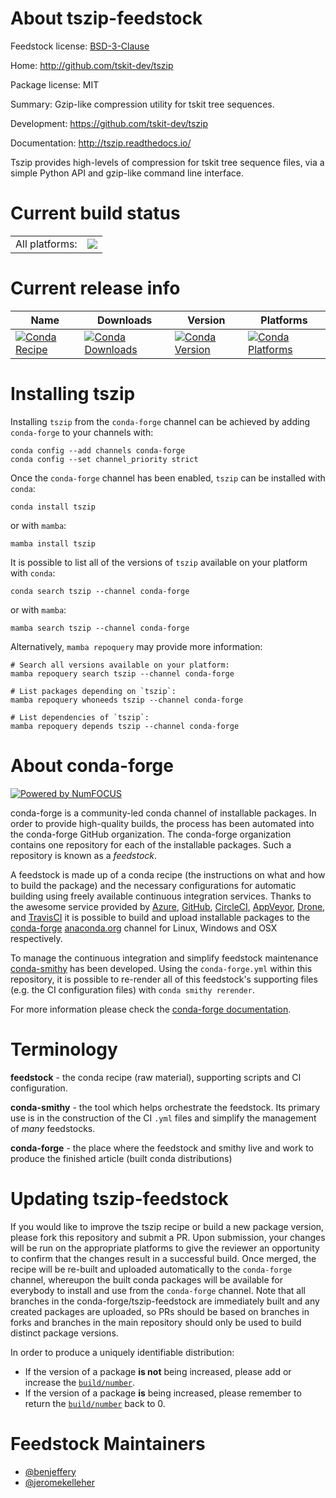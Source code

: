 About tszip-feedstock
=====================

Feedstock license: [BSD-3-Clause](https://github.com/conda-forge/tszip-feedstock/blob/main/LICENSE.txt)

Home: http://github.com/tskit-dev/tszip

Package license: MIT

Summary: Gzip-like compression utility for tskit tree sequences.

Development: https://github.com/tskit-dev/tszip

Documentation: http://tszip.readthedocs.io/

Tszip provides high-levels of compression for tskit tree sequence
files, via a simple Python API and gzip-like command line interface.


Current build status
====================


<table><tr><td>All platforms:</td>
    <td>
      <a href="https://dev.azure.com/conda-forge/feedstock-builds/_build/latest?definitionId=6723&branchName=main">
        <img src="https://dev.azure.com/conda-forge/feedstock-builds/_apis/build/status/tszip-feedstock?branchName=main">
      </a>
    </td>
  </tr>
</table>

Current release info
====================

| Name | Downloads | Version | Platforms |
| --- | --- | --- | --- |
| [![Conda Recipe](https://img.shields.io/badge/recipe-tszip-green.svg)](https://anaconda.org/conda-forge/tszip) | [![Conda Downloads](https://img.shields.io/conda/dn/conda-forge/tszip.svg)](https://anaconda.org/conda-forge/tszip) | [![Conda Version](https://img.shields.io/conda/vn/conda-forge/tszip.svg)](https://anaconda.org/conda-forge/tszip) | [![Conda Platforms](https://img.shields.io/conda/pn/conda-forge/tszip.svg)](https://anaconda.org/conda-forge/tszip) |

Installing tszip
================

Installing `tszip` from the `conda-forge` channel can be achieved by adding `conda-forge` to your channels with:

```
conda config --add channels conda-forge
conda config --set channel_priority strict
```

Once the `conda-forge` channel has been enabled, `tszip` can be installed with `conda`:

```
conda install tszip
```

or with `mamba`:

```
mamba install tszip
```

It is possible to list all of the versions of `tszip` available on your platform with `conda`:

```
conda search tszip --channel conda-forge
```

or with `mamba`:

```
mamba search tszip --channel conda-forge
```

Alternatively, `mamba repoquery` may provide more information:

```
# Search all versions available on your platform:
mamba repoquery search tszip --channel conda-forge

# List packages depending on `tszip`:
mamba repoquery whoneeds tszip --channel conda-forge

# List dependencies of `tszip`:
mamba repoquery depends tszip --channel conda-forge
```


About conda-forge
=================

[![Powered by
NumFOCUS](https://img.shields.io/badge/powered%20by-NumFOCUS-orange.svg?style=flat&colorA=E1523D&colorB=007D8A)](https://numfocus.org)

conda-forge is a community-led conda channel of installable packages.
In order to provide high-quality builds, the process has been automated into the
conda-forge GitHub organization. The conda-forge organization contains one repository
for each of the installable packages. Such a repository is known as a *feedstock*.

A feedstock is made up of a conda recipe (the instructions on what and how to build
the package) and the necessary configurations for automatic building using freely
available continuous integration services. Thanks to the awesome service provided by
[Azure](https://azure.microsoft.com/en-us/services/devops/), [GitHub](https://github.com/),
[CircleCI](https://circleci.com/), [AppVeyor](https://www.appveyor.com/),
[Drone](https://cloud.drone.io/welcome), and [TravisCI](https://travis-ci.com/)
it is possible to build and upload installable packages to the
[conda-forge](https://anaconda.org/conda-forge) [anaconda.org](https://anaconda.org/)
channel for Linux, Windows and OSX respectively.

To manage the continuous integration and simplify feedstock maintenance
[conda-smithy](https://github.com/conda-forge/conda-smithy) has been developed.
Using the ``conda-forge.yml`` within this repository, it is possible to re-render all of
this feedstock's supporting files (e.g. the CI configuration files) with ``conda smithy rerender``.

For more information please check the [conda-forge documentation](https://conda-forge.org/docs/).

Terminology
===========

**feedstock** - the conda recipe (raw material), supporting scripts and CI configuration.

**conda-smithy** - the tool which helps orchestrate the feedstock.
                   Its primary use is in the construction of the CI ``.yml`` files
                   and simplify the management of *many* feedstocks.

**conda-forge** - the place where the feedstock and smithy live and work to
                  produce the finished article (built conda distributions)


Updating tszip-feedstock
========================

If you would like to improve the tszip recipe or build a new
package version, please fork this repository and submit a PR. Upon submission,
your changes will be run on the appropriate platforms to give the reviewer an
opportunity to confirm that the changes result in a successful build. Once
merged, the recipe will be re-built and uploaded automatically to the
`conda-forge` channel, whereupon the built conda packages will be available for
everybody to install and use from the `conda-forge` channel.
Note that all branches in the conda-forge/tszip-feedstock are
immediately built and any created packages are uploaded, so PRs should be based
on branches in forks and branches in the main repository should only be used to
build distinct package versions.

In order to produce a uniquely identifiable distribution:
 * If the version of a package **is not** being increased, please add or increase
   the [``build/number``](https://docs.conda.io/projects/conda-build/en/latest/resources/define-metadata.html#build-number-and-string).
 * If the version of a package **is** being increased, please remember to return
   the [``build/number``](https://docs.conda.io/projects/conda-build/en/latest/resources/define-metadata.html#build-number-and-string)
   back to 0.

Feedstock Maintainers
=====================

* [@benjeffery](https://github.com/benjeffery/)
* [@jeromekelleher](https://github.com/jeromekelleher/)

